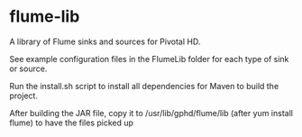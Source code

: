 flume-lib
=========

A library of Flume sinks and sources for Pivotal HD.

See example configuration files in the FlumeLib folder for each type of sink or source.

Run the install.sh script to install all dependencies for Maven to build the project.

After building the JAR file, copy it to /usr/lib/gphd/flume/lib (after yum install flume) to have the files picked up

